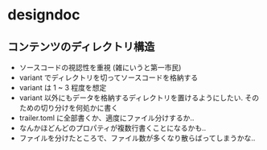 # designdoc
## コンテンツのディレクトリ構造
- ソースコードの視認性を重視 (雑にいうと第一市民)
- variant でディレクトリを切ってソースコードを格納する
- variant は 1 ~ 3 程度を想定
- variant 以外にもデータを格納するディレクトリを置けるようにしたい. そのための切り分けを何処かに書く
- trailer.toml に全部書くか、適度にファイル分けするか..
- なんかほどんどのプロパティが複数行書くことになるかも..
- ファイルを分けたところで、ファイル数が多くなり散らばってしまうかな..
